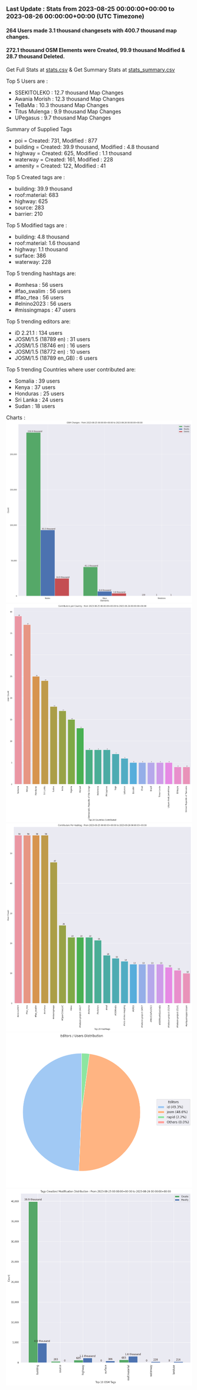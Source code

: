 ### Last Update : Stats from 2023-08-25 00:00:00+00:00 to 2023-08-26 00:00:00+00:00 (UTC Timezone)

#### 264 Users made 3.1 thousand changesets with 400.7 thousand map changes.
#### 272.1 thousand OSM Elements were Created, 99.9 thousand Modified & 28.7 thousand Deleted.
Get Full Stats at [stats.csv](/stats/hotosm/Daily/stats.csv)
 & Get Summary Stats at [stats_summary.csv](/stats/hotosm/Daily/stats_summary.csv)

Top 5 Users are : 
- SSEKITOLEKO : 12.7 thousand Map Changes
- Awania Morish : 12.3 thousand Map Changes
- TeBaMa : 10.3 thousand Map Changes
- Titus Mulenga : 9.9 thousand Map Changes
- UPegasus : 9.7 thousand Map Changes

Summary of Supplied Tags
- poi = Created: 731, Modified : 877
- building = Created: 39.9 thousand, Modified : 4.8 thousand
- highway = Created: 625, Modified : 1.1 thousand
- waterway = Created: 161, Modified : 228
- amenity = Created: 122, Modified : 41


Top 5 Created tags are :
- building: 39.9 thousand
- roof:material: 683
- highway: 625
- source: 283
- barrier: 210


Top 5 Modified tags are :
- building: 4.8 thousand
- roof:material: 1.6 thousand
- highway: 1.1 thousand
- surface: 386
- waterway: 228


Top 5 trending hashtags are:
- #omhesa : 56 users
- #fao_swalim : 56 users
- #fao_rtea : 56 users
- #elnino2023 : 56 users
- #missingmaps : 47 users


Top 5 trending editors are:
- iD 2.21.1 : 134 users
- JOSM/1.5 (18789 en) : 31 users
- JOSM/1.5 (18746 en) : 16 users
- JOSM/1.5 (18772 en) : 10 users
- JOSM/1.5 (18789 en_GB) : 6 users


Top 5 trending Countries where user contributed are:
- Somalia : 39 users
- Kenya : 37 users
- Honduras : 25 users
- Sri Lanka : 24 users
- Sudan : 18 users


 Charts : 
![Alt text](./stats_osm_changes.png) 
![Alt text](./stats_users_per_country.png) 
![Alt text](./stats_users_per_hashtag.png) 
![Alt text](./stats_editors_pie_chart.png) 
![Alt text](./stats_tags.png) 
